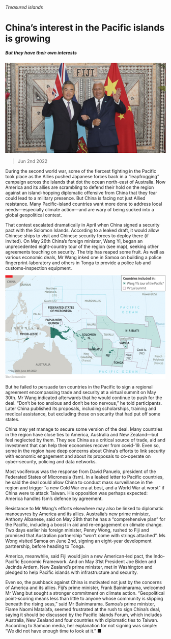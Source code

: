 ###### Treasured islands

# China’s interest in the Pacific islands is growing 

##### But they have their own interests 

![image](images/20220604_CNP501.jpg) 

> Jun 2nd 2022 

During the second world war, some of the fiercest fighting in the Pacific took place as the Allies pushed Japanese forces back in a “leapfrogging” campaign across the islands that dot the ocean north-east of Australia. Now America and its allies are scrambling to defend their hold on the region against an island-hopping diplomatic offensive from China that they fear could lead to a military presence. But China is facing not just Allied resistance. Many Paciﬁc-island countries want more done to address local needs—especially climate action—and are wary of being sucked into a global geopolitical contest. 

That contest escalated dramatically in April when China signed a security pact with the Solomon Islands. According to a leaked draft, it would allow Chinese ships to visit and Chinese security forces to deploy there (if invited). On May 26th China’s foreign minister, Wang Yi, began an unprecedented eight-country tour of the region (see map), seeking other agreements touching on security. The trip has reaped some fruit. As well as various economic deals, Mr Wang inked one in Samoa on building a police fingerprint-laboratory and others in Tonga to provide a police lab and customs-inspection equipment. 

![image](images/20220604_CNM926.png) 


But he failed to persuade ten countries in the Pacific to sign a regional agreement encompassing trade and security at a virtual summit on May 30th. Mr Wang indicated afterwards that he would continue to push for the deal. “Don’t be too anxious and don’t be too nervous,” he told participants. Later China published its proposals, including scholarships, training and medical assistance, but excluding those on security that had put off some states.

China may yet manage to secure some version of the deal. Many countries in the region have close ties to America, Australia and New Zealand—but feel neglected by them. They see China as a critical source of trade, aid and investment that can help their economies recover from covid-19. Even so, some in the region have deep concerns about China’s efforts to link security with economic engagement and about its proposals to co-operate on cyber-security, policing and data networks.

Most vociferous was the response from David Panuelo, president of the Federated States of Micronesia (fsm). In a leaked letter to Pacific countries, he said the deal could allow China to conduct mass surveillance in the region and trigger “a new Cold War era at best, and a World War at worst” if China were to attack Taiwan. His opposition was perhaps expected: America handles fsm’s defence by agreement. 

Resistance to Mr Wang’s efforts elsewhere may also be linked to diplomatic manoeuvres by America and its allies. Australia’s new prime minister, Anthony Albanese, said on May 28th that he has a “comprehensive plan” for the Pacific, including a boost in aid and re-engagement on climate change. Two days earlier his foreign minister, Penny Wong, rushed to Fiji and promised that Australian partnership “won’t come with strings attached”. Ms Wong visited Samoa on June 2nd, signing an eight-year development partnership, before heading to Tonga. 

America, meanwhile, said Fiji would join a new American-led pact, the Indo-Pacific Economic Framework. And on May 31st President Joe Biden and Jacinda Ardern, New Zealand’s prime minister, met in Washington and pledged to help Pacific islands with infrastructure and security.

Even so, the pushback against China is motivated not just by the concerns of America and its allies. Fiji’s prime minister, Frank Bainimarama, welcomed Mr Wang but sought a stronger commitment on climate action. “Geopolitical point-scoring means less than little to anyone whose community is slipping beneath the rising seas,” said Mr Bainimarama. Samoa’s prime minister, Fiame Naomi Mata’afa, seemed frustrated at the rush to sign China’s deal, saying it should be discussed by the Pacific Islands Forum, which includes Australia, New Zealand and four countries with diplomatic ties to Taiwan. According to Samoan media, her explanation for not signing was simple: “We did not have enough time to look at it.” ■

